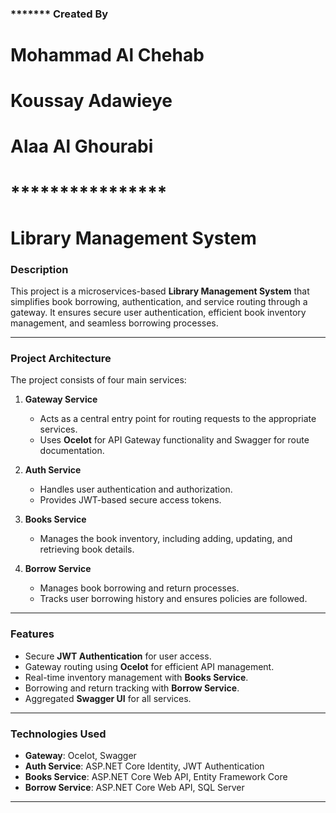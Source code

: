 ### ******* Created By
#	Mohammad Al Chehab
#	Koussay Adawieye
#	Alaa Al Ghourabi
# ****************

# **Library Management System**

### **Description**  
This project is a microservices-based **Library Management System** that simplifies book borrowing, authentication, and service routing through a gateway. It ensures secure user authentication, efficient book inventory management, and seamless borrowing processes.

---

### **Project Architecture**  
The project consists of four main services:  
1. **Gateway Service**  
   - Acts as a central entry point for routing requests to the appropriate services.  
   - Uses **Ocelot** for API Gateway functionality and Swagger for route documentation.  

2. **Auth Service**  
   - Handles user authentication and authorization.  
   - Provides JWT-based secure access tokens.  

3. **Books Service**  
   - Manages the book inventory, including adding, updating, and retrieving book details.  

4. **Borrow Service**  
   - Manages book borrowing and return processes.  
   - Tracks user borrowing history and ensures policies are followed.

---

### **Features**  
- Secure **JWT Authentication** for user access.
- Gateway routing using **Ocelot** for efficient API management.
- Real-time inventory management with **Books Service**.
- Borrowing and return tracking with **Borrow Service**.
- Aggregated **Swagger UI** for all services.

---

### **Technologies Used**  
- **Gateway**: Ocelot, Swagger  
- **Auth Service**: ASP.NET Core Identity, JWT Authentication  
- **Books Service**: ASP.NET Core Web API, Entity Framework Core  
- **Borrow Service**: ASP.NET Core Web API, SQL Server  

---
